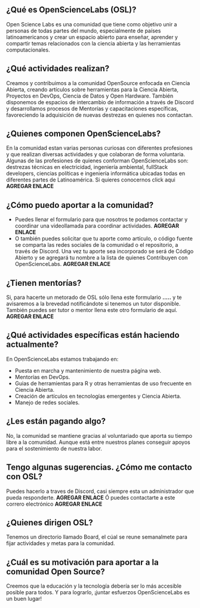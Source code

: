<!--
.. title: FAQ (Preguntas Frecuentes)
.. slug: es
.. date: 2022-02-01
.. author: Ever Vino
.. tags: faq
.. category: faq
.. link: 
.. description: 
.. type: text
-->

<!-- # FAQ (Preguntas Frecuentes) OpenScienceLabs -->

## ¿Qué es OpenScienceLabs (OSL)?
Open Science Labs es una comunidad que tiene como objetivo unir a personas de todas partes del mundo, especialmente de países latinoamericanos y crear un espacio abierto para enseñar, aprender y compartir temas relacionados con la ciencia abierta y las herramientas computacionales.

## ¿Qué actividades realizan?
Creamos y contribuimos a la comunidad OpenSource enfocada en Ciencia Abierta, creando artículos sobre herramientas para la Ciencia Abierta, Proyectos en DevOps, Ciencia de Datos y Open Hardware. También disponemos de espacios de intercambio de información a través de Discord y desarrollamos procesos de Mentorías y capacitaciones específicas, favoreciendo la adquisición de nuevas destrezas en quienes nos contactan.

## ¿Quienes componen OpenScienceLabs?
En la comunidad estan varias personas curiosas con diferentes profesiones y que realizan diversas actividades y que colaboran de forma voluntaria. Algunas de las profesiones de quienes conforman OpenScienceLabs son: destrezas técnicas en electricidad, ingeniería ambiental, fullStack developers, ciencias políticas e ingeniería informática ubicadas todas en diferentes partes de Latinoamérica. Si quieres conocernos click aqui **AGREGAR ENLACE**

## ¿Cómo puedo aportar a la comunidad?
* Puedes llenar el formulario para que nosotros te podamos contactar y coordinar una videollamada para coordinar actividades.  **AGREGAR ENLACE**
* O también puedes solicitar que tu aporte como artículo, o código fuente se comparta las redes sociales de la comunidad o el repositorio, a través de Discord. Una vez tu aporte sea incorporado se será de Código Abierto y se agregará tu nombre a la lista de quienes Contribuyen con OpenScienceLabs. **AGREGAR ENLACE**

## ¿Tienen mentorías?
Si, para hacerte un metorado de OSL sólo llena este formulario **.....** y te avisaremos a la brevedad notificándote si tenemos un tutor disponible.
También puedes ser tutor o mentor llena este otro formulario de aquí. **AGREGAR ENLACE**

## ¿Qué actividades específicas están haciendo actualmente?
En OpenScienceLabs estamos trabajando en:
* Puesta en marcha y mantenimiento de nuestra págína web.
* Mentorías en DevOps.
* Guias de herramientas para R y otras herramientas de uso frecuente en Ciencia Abierta.
* Creación de artículos en tecnologías emergentes y Ciencia Abierta.
* Manejo de redes sociales.

## ¿Les están pagando algo?
No, la comunidad se mantiene gracias al voluntariado que aporta su tiempo libre a la comunidad. Aunque está entre nuestros planes conseguir apoyos para el sostenimiento de nuestra labor.

## Tengo algunas sugerencias. ¿Cómo me contacto con OSL?
Puedes hacerlo a traves de Discord, casi siempre esta un administrador que pueda responderte. **AGREGAR ENLACE**
Ó puedes contactarte a este correro electrónico **AGREGAR ENLACE**

## ¿Quienes dirigen OSL?
Tenemos un directorio llamado Board, el cúal se reune semanalmete para fijar actividades y metas para la comunidad.

## ¿Cuál es su motivación para aportar a la comunidad Open Source?
Creemos que la educación y la tecnología debería ser lo más accesible posible para todos. Y para lograrlo, ¡juntar esfuerzos OpenScienceLabs es un buen lugar!
